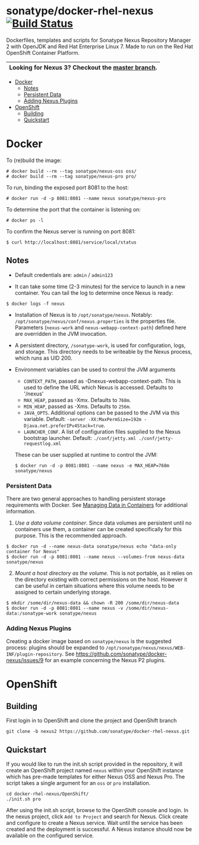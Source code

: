 # sonatype/docker-rhel-nexus [![Build Status](https://travis-ci.org/sonatype/docker-rhel-nexus.svg?branch=Nexus2)](https://travis-ci.org/sonatype/docker-rhel-nexus)

Dockerfiles, templates and scripts for Sonatype Nexus Repository Manager 2 
with OpenJDK and Red Hat Enterprise Linux 7. Made to run on the Red Hat 
OpenShift Container Platform.

Looking for Nexus 3? Checkout the [master branch](https://github.com/sonatype/docker-rhel-nexus). |
--- |

* [Docker](#docker)
  * [Notes](#notes)
  * [Persistent Data](#persistent-data)
  * [Adding Nexus Plugins](#adding-nexus-plugins)
* [OpenShift](#openshift)
  * [Building](#building)
  * [Quickstart](#quickstart)

# Docker

To (re)build the image:

```
# docker build --rm --tag sonatype/nexus-oss oss/
# docker build --rm --tag sonatype/nexus-pro pro/
```

To run, binding the exposed port 8081 to the host:

```
# docker run -d -p 8081:8081 --name nexus sonatype/nexus-pro
```

To determine the port that the container is listening on:

```
# docker ps -l
```

To confirm the Nexus server is running on port 8081:

```
$ curl http://localhost:8081/service/local/status
```

## Notes

* Default credentials are: `admin` / `admin123`

* It can take some time (2-3 minutes) for the service to launch in a
new container.  You can tail the log to determine once Nexus is ready:

```
$ docker logs -f nexus
```

* Installation of Nexus is to `/opt/sonatype/nexus`.  Notably:
  `/opt/sonatype/nexus/conf/nexus.properties` is the properties file.
  Parameters (`nexus-work` and `nexus-webapp-context-path`) defined
  here are overridden in the JVM invocation.

* A persistent directory, `/sonatype-work`, is used for configuration,
logs, and storage. This directory needs to be writeable by the Nexus
process, which runs as UID 200.

* Environment variables can be used to control the JVM arguments

  * `CONTEXT_PATH`, passed as -Dnexus-webapp-context-path.  This is used to define the
  URL which Nexus is accessed.  Defaults to '/nexus'
  * `MAX_HEAP`, passed as -Xmx.  Defaults to `768m`.
  * `MIN_HEAP`, passed as -Xms.  Defaults to `256m`.
  * `JAVA_OPTS`.  Additional options can be passed to the JVM via this variable.
  Default: `-server -XX:MaxPermSize=192m -Djava.net.preferIPv4Stack=true`.
  * `LAUNCHER_CONF`.  A list of configuration files supplied to the
  Nexus bootstrap launcher.  Default: `./conf/jetty.xml ./conf/jetty-requestlog.xml`

  These can be user supplied at runtime to control the JVM:

  ```
  $ docker run -d -p 8081:8081 --name nexus -e MAX_HEAP=768m sonatype/nexus
  ```


### Persistent Data

There are two general approaches to handling persistent
storage requirements with Docker. See [Managing Data in
Containers](https://docs.docker.com/userguide/dockervolumes/) for
additional information.

  1. *Use a data volume container*.  Since data volumes are persistent
  until no containers use them, a container can be created specifically for 
  this purpose.  This is the recommended approach.  

  ```
  $ docker run -d --name nexus-data sonatype/nexus echo "data-only container for Nexus"
  $ docker run -d -p 8081:8081 --name nexus --volumes-from nexus-data sonatype/nexus
  ```

  2. *Mount a host directory as the volume*.  This is not portable, as it
  relies on the directory existing with correct permissions on the host.
  However it can be useful in certain situations where this volume needs
  to be assigned to certain underlying storage.  

  ```
  $ mkdir /some/dir/nexus-data && chown -R 200 /some/dir/nexus-data
  $ docker run -d -p 8081:8081 --name nexus -v /some/dir/nexus-data:/sonatype-work sonatype/nexus
  ```


### Adding Nexus Plugins

Creating a docker image based on `sonatype/nexus` is the suggested
process: plugins should be expanded to `/opt/sonatype/nexus/nexus/WEB-INF/plugin-repository`.
See https://github.com/sonatype/docker-nexus/issues/9 for an example
concerning the Nexus P2 plugins.

# OpenShift

## Building

First login in to OpenShift and clone the project and OpenShift branch

```
git clone -b nexus2 https://github.com/sonatype/docker-rhel-nexus.git
```

## Quickstart

If you would like to run the init.sh script provided in the repository,
it will create an OpenShift project named `nexus` within your OpenShift
instance which has pre-made templates for either Nexus OSS and Nexus Pro.
The script takes a single argument for an `oss` or `pro` installation.

```
cd docker-rhel-nexus/OpenShift/
./init.sh pro
```

After using the init.sh script, browse to the OpenShift console and login.
In the nexus project, click `Add to Project` and search for Nexus. Click
create and configure to create a Nexus service. Wait until the service has
been created and the deployment is successful. A Nexus instance should now
be available on the configured service.
